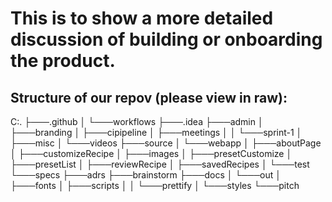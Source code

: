 # This is to show a more detailed discussion of building or onboarding the product.
## Structure of our repov (please view in raw): 
C:.
├───.github
│   └───workflows
├───.idea
├───admin
│   ├───branding
│   ├───cipipeline
│   ├───meetings
│   │   └───sprint-1
│   ├───misc
│   └───videos
├───source
│   └───webapp
│       ├───aboutPage
│       ├───customizeRecipe
│       ├───images
│       ├───presetCustomize
│       ├───presetList
│       ├───reviewRecipe
│       ├───savedRecipes
│       └───test
└───specs
    ├───adrs
    ├───brainstorm
    ├───docs
    │   └───out
    │       ├───fonts
    │       ├───scripts
    │       │   └───prettify
    │       └───styles
    └───pitch